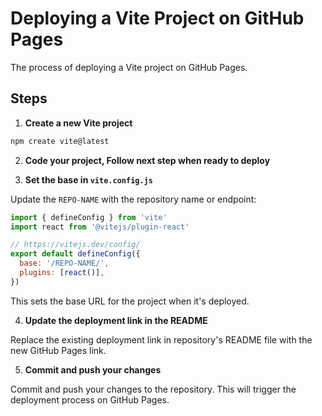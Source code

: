 # Deploying a Vite Project on GitHub Pages

The process of deploying a Vite project on GitHub Pages.

## Steps

1. **Create a new Vite project**

  ```bash
  npm create vite@latest
  ```
2. **Code your project, Follow next step when ready to deploy**

3. **Set the base in `vite.config.js`**

  Update the `REPO-NAME` with the repository name or endpoint:

  ```javascript
  import { defineConfig } from 'vite'
  import react from '@vitejs/plugin-react'

  // https://vitejs.dev/config/
  export default defineConfig({
    base: '/REPO-NAME/',
    plugins: [react()],
  })
  ```

  This sets the base URL for the project when it's deployed.

4. **Update the deployment link in the README**

  Replace the existing deployment link in repository's README file with the new GitHub Pages link.

5. **Commit and push your changes**

  Commit and push your changes to the repository. This will trigger the deployment process on GitHub Pages.